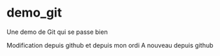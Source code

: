 # demo_git
Une demo de Git qui se passe bien

Modification depuis github
et depuis mon ordi
A nouveau depuis github
